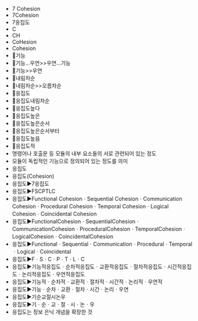 ﻿- 7 Cohesion
- 7Cohesion
- 7응집도
- C
- CH
- CoHesion
- Cohesion
- 📌기능
- 📌기능...우연>>우연...기능
- 📌기능>>우연
- 📌내림차순
- 📌내림차순>>오름차순
- 📌응집도
- 📌응집도내림차순
- 📌응집도높다
- 📌응집도높은
- 📌응집도높은순서
- 📌응집도높은순서부터
- 📌응집도높음
- 📌응집도적
- 명령어나 호출문 등 모듈의 내부 요소들의 서로 관련되어 있는 정도
- 모듈이 독립적인 기능으로 정의되어 있는 정도를 의미
- 응집도
- 응집도(Cohesion)
- 응집도▶️7응집도
- 응집도▶️FSCPTLC
- 응집도▶️Functional CohesionㆍSequential CohesionㆍCommunication CohesionㆍProcedural CohesionㆍTemporal CohesionㆍLogical CohesionㆍCoincidental Cohesion
- 응집도▶️FunctionalCohesionㆍSequentialCohesionㆍCommunicationCohesionㆍProceduralCohesionㆍTemporalCohesionㆍLogicalCohesionㆍCoincidentalCohesion
- 응집도▶️FunctionalㆍSequentialㆍCommunicationㆍProceduralㆍTemporalㆍLogicalㆍCoincidental
- 응집도▶️FㆍSㆍCㆍPㆍTㆍLㆍC
- 응집도▶️기능적응집도ㆍ순차적응집도ㆍ교환적응집도ㆍ절차적응집도ㆍ시간적응집도ㆍ논리적응집도ㆍ우연적응집도
- 응집도▶️기능적ㆍ순차적ㆍ교환적ㆍ절차적ㆍ시간적ㆍ논리적ㆍ우연적
- 응집도▶️기능ㆍ순차ㆍ교환ㆍ절차ㆍ시간ㆍ논리ㆍ우연
- 응집도▶️기순교절시논우
- 응집도▶️기ㆍ순ㆍ교ㆍ절ㆍ시ㆍ논ㆍ우
- 응집도는 정보 은닉 개념을 확장한 것
